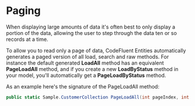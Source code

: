 # Paging

When displaying large amounts of data it's often best to only display a portion of the data, allowing the user to step through the data ten or so records at a time.

To allow you to read only a page of data, CodeFluent Entities automatically generates a paged version of all load, search and raw methods. For instance the default generated **LoadAll** method has an equivalent **PageLoadAll** method, and if you create a new **LoadByStatus** method in your model, you'll automatically get a **PageLoadByStatus** method.

As an example here's the signature of the PageLoadAll method:

```csharp
public static Sample.CustomerCollection PageLoadAll(int pageIndex, int pageSize, CodeFluent.Runtime.PageOptions pageOptions)
```